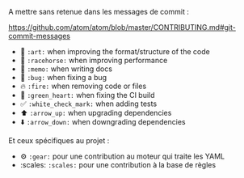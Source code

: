 A mettre sans retenue dans les messages de commit :

https://github.com/atom/atom/blob/master/CONTRIBUTING.md#git-commit-messages

- 🎨 `:art:` when improving the format/structure of the code
- 🐎 `:racehorse:` when improving performance
- 📝 `:memo:` when writing docs
- 🐛 `:bug:` when fixing a bug
- 🔥 `:fire:` when removing code or files
- 💚 `:green_heart:` when fixing the CI build
- ✅ `:white_check_mark:` when adding tests
- ⬆️ `:arrow_up:` when upgrading dependencies
- ⬇️ `:arrow_down:` when downgrading dependencies
   
   
Et ceux spécifiques au projet :
- :gear: `:gear:` pour une contribution au moteur qui traite les YAML
- :scales: `:scales:` pour une contribution à la base de règles
